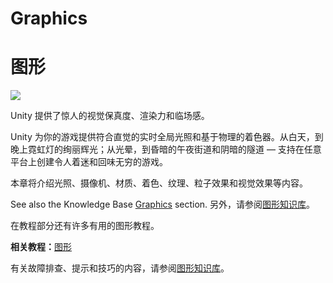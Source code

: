 <!-- > 原文：[Graphics](http://docs.unity3d.com/Manual/Graphics.html) -->

<!-- Unity Manual > Graphics -->

# Graphics
# 图形

![](http://docs.unity3d.com/uploads/Main/GraphicsIntroPic.jpg)

<!-- Unity offers amazing visual fidelity, rendering power and ambience. -->
Unity 提供了惊人的视觉保真度、渲染力和临场感。

<!-- Make your game look just how you envisaged it with Real-time Global Illumination and our physically-based shader. From luminous day, to the gaudy glow of neon signs at night; from sunshafts, to dimly lit midnight streets and shadowy tunnels – create an evocative dynamic game to enthrall players on any platform. -->
Unity 为你的游戏提供符合直觉的实时全局光照和基于物理的着色器。从白天，到晚上霓虹灯的绚丽辉光；从光晕，到昏暗的午夜街道和阴暗的隧道 — 支持在任意平台上创建令人着迷和回味无穷的游戏。

<!-- This section explains all you need to know about [Lighting](https://docs.unity3d.com/Manual/LightingOverview.html), [Cameras](https://docs.unity3d.com/Manual/CamerasOverview.html), [Materials, Shaders & Textures](https://docs.unity3d.com/Manual/Shaders.html), [Particles](https://docs.unity3d.com/Manual/ParticleSystems.html) & [Visual Effects](https://docs.unity3d.com/Manual/comp-Effects.html), and much more. -->
本章将介绍光照、摄像机、材质、着色、纹理、粒子效果和视觉效果等内容。

See also the Knowledge Base [Graphics](https://support.unity3d.com/hc/en-us/categories/200434305-Graphics) section.
另外，请参阅[图形知识库](https://support.unity3d.com/hc/en-us/categories/200434305-Graphics)。

<!-- There are also many useful graphics tutorials in the Tutorials section. -->
在教程部分还有许多有用的图形教程。


<!-- **Related tutorials**: [Graphics](https://unity3d.com/learn/tutorials/topics/graphics) -->
**相关教程：**[图形](https://unity3d.com/learn/tutorials/topics/graphics)

<!-- See the [Knowledge Base Graphics](https://support.unity3d.com/hc/en-us/categories/200434305-Graphics) section for troubleshooting, tips and tricks. -->
有关故障排查、提示和技巧的内容，请参阅[图形知识库](https://support.unity3d.com/hc/en-us/categories/200434305-Graphics)。
